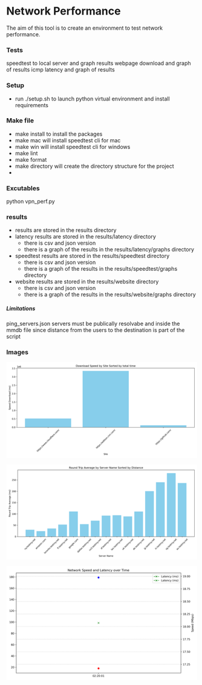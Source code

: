 # Network Performance 
The aim of this tool is to create an environment to test network performance.

### Tests
speedtest to local server and graph results
webpage download and graph of results
icmp latency and graph of results

### Setup
- run ./setup.sh to launch python virtual environment and install requirements

### Make file
- make install to install the packages
- make mac will install speedtest cli for mac
- make win will install speedtest cli for windows
- make lint 
- make format 
- make directory will create the directory structure for the project
- 
### Excutables
python vpn_perf.py 


### results
- results are stored in the results directory
- latency results are stored in the results/latency directory
  - there is csv and json version 
  - there is a graph of the results in the results/latency/graphs directory
- speedtest results are stored in the results/speedtest directory
  - there is csv and json version 
  - there is a graph of the results in the results/speedtest/graphs directory
- website results are stored in the results/website directory
  - there is csv and json version 
  - there is a graph of the results in the results/website/graphs directory
  
##### Limitations 
ping_servers.json servers must be publically resolvabe and inside the mmdb file since distance from the users to the destination is part of the script 

### Images
![img_1.png](img_1.png)

![img.png](img.png)

![img_2.png](img_2.png)
